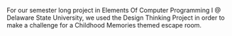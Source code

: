 For our semester long project in Elements Of Computer Programming I @ Delaware State University, we used the Design Thinking Project in order to make a challenge for a Childhood Memories themed escape room.
